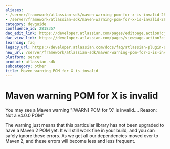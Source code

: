 ```yaml
---
aliases:
- /server/framework/atlassian-sdk/maven-warning-pom-for-x-is-invalid-2818357.html
- /server/framework/atlassian-sdk/maven-warning-pom-for-x-is-invalid-2818357.md
category: devguide
confluence_id: 2818357
dac_edit_link: https://developer.atlassian.com/pages/editpage.action?cjm=wozere&pageId=2818357
dac_view_link: https://developer.atlassian.com/pages/viewpage.action?cjm=wozere&pageId=2818357
learning: faq
legacy_url: https://developer.atlassian.com/docs/faq/atlassian-plugin-sdk-faq/maven-warning-pom-for-x-is-invalid
new_url: /server/framework/atlassian-sdk/maven-warning-pom-for-x-is-invalid
platform: server
product: atlassian-sdk
subcategory: other
title: Maven warning POM for X is invalid
---
```

# Maven warning POM for X is invalid

You may see a Maven warning "\[WARN\] POM for 'X' is invalid.... Reason: Not a v4.0.0 POM"

The warning just means that this particular library has not been upgraded to have a Maven 2 POM yet. It will still work fine in your build, and you can safely ignore these errors. As we get all our dependencies moved over to Maven 2, and these errors will become less and less frequent.












































